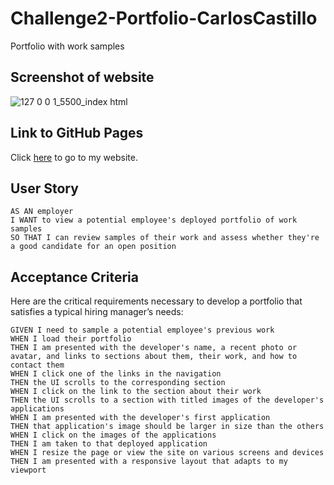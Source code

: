# Challenge2-Portfolio-CarlosCastillo
Portfolio with work samples

## Screenshot of website 
![127 0 0 1_5500_index html](https://user-images.githubusercontent.com/125534814/225852275-b3b14c53-054d-46f7-afc0-6a7d12f68e00.png)

## Link to GitHub Pages
Click [here](https://carloscastilloflores.github.io/Challenge2-Portfolio-CarlosCastillo/) to go to my website. 

## User Story

```
AS AN employer
I WANT to view a potential employee's deployed portfolio of work samples
SO THAT I can review samples of their work and assess whether they're a good candidate for an open position
```
## Acceptance Criteria

Here are the critical requirements necessary to develop a portfolio that satisfies a typical hiring manager’s needs:

```
GIVEN I need to sample a potential employee's previous work
WHEN I load their portfolio
THEN I am presented with the developer's name, a recent photo or avatar, and links to sections about them, their work, and how to contact them
WHEN I click one of the links in the navigation
THEN the UI scrolls to the corresponding section
WHEN I click on the link to the section about their work
THEN the UI scrolls to a section with titled images of the developer's applications
WHEN I am presented with the developer's first application
THEN that application's image should be larger in size than the others
WHEN I click on the images of the applications
THEN I am taken to that deployed application
WHEN I resize the page or view the site on various screens and devices
THEN I am presented with a responsive layout that adapts to my viewport
```

